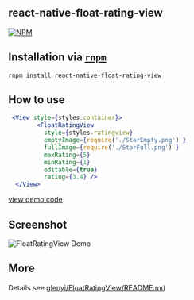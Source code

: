 ## react-native-float-rating-view

[![NPM](https://nodei.co/npm/react-native-float-rating-view.png?compact=true)](https://npmjs.org/package/react-native-float-rating-view)


## Installation via [`rnpm`](https://github.com/rnpm/rnpm)

```shell
rnpm install react-native-float-rating-view
```

## How to use

```jsx
 <View style={styles.container}>
        <FloatRatingView
          style={styles.ratingview}
          emptyImage={require('./StarEmpty.png') }
          fullImage={require('./StarFull.png') }
          maxRating={5}
          minRating={1}
          editable={true}
          rating={3.4} />
  </View>
```

[view demo code](https://github.com/ymmuse/react-native-float-rating-view/blob/master/demo/index.ios.js)


## Screenshot

![FloatRatingView Demo](https://raw.githubusercontent.com/strekfus/FloatRatingView/master/FloatRatingView.gif "FloatRatingView Demo")


## More

Details see [glenyi/FloatRatingView/README.md](https://github.com/glenyi/FloatRatingView/blob/master/README.md)
